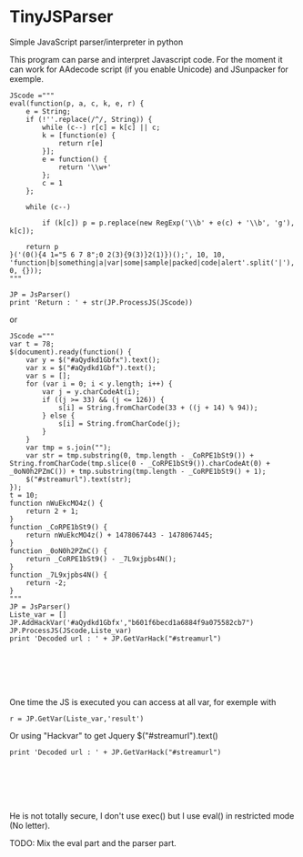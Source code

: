 # TinyJSParser
Simple JavaScript parser/interpreter in python

This program can parse and interpret Javascript code. For the moment it can work for AAdecode script (if you enable Unicode) and JSunpacker for exemple.

```
JScode ="""
eval(function(p, a, c, k, e, r) {
    e = String;
    if (!''.replace(/^/, String)) {
        while (c--) r[c] = k[c] || c;
        k = [function(e) {
            return r[e]
        }];
        e = function() {
            return '\\w+'
        };
        c = 1
    };

    while (c--)

        if (k[c]) p = p.replace(new RegExp('\\b' + e(c) + '\\b', 'g'), k[c]);

    return p
}('(0(){4 1="5 6 7 8";0 2(3){9(3)}2(1)})();', 10, 10, 'function|b|something|a|var|some|sample|packed|code|alert'.split('|'), 0, {}));
"""

JP = JsParser()
print 'Return : ' + str(JP.ProcessJS(JScode))
```

or

```
JScode ="""
var t = 78;
$(document).ready(function() {
    var y = $("#aQydkd1Gbfx").text();
    var x = $("#aQydkd1Gbf").text();
    var s = [];
    for (var i = 0; i < y.length; i++) {
        var j = y.charCodeAt(i);
        if ((j >= 33) && (j <= 126)) {
            s[i] = String.fromCharCode(33 + ((j + 14) % 94));
        } else {
            s[i] = String.fromCharCode(j);
        }
    }
    var tmp = s.join("");
    var str = tmp.substring(0, tmp.length - _CoRPE1bSt9()) + String.fromCharCode(tmp.slice(0 - _CoRPE1bSt9()).charCodeAt(0) + _0oN0h2PZmC()) + tmp.substring(tmp.length - _CoRPE1bSt9() + 1);
    $("#streamurl").text(str);
});
t = 10;
function nWuEkcMO4z() {
    return 2 + 1;
}
function _CoRPE1bSt9() {
    return nWuEkcMO4z() + 1478067443 - 1478067445;
}
function _0oN0h2PZmC() {
    return _CoRPE1bSt9() - _7L9xjpbs4N();
}
function _7L9xjpbs4N() {
    return -2;
}
"""
JP = JsParser()
Liste_var = []
JP.AddHackVar('#aQydkd1Gbfx',"b601f6becd1a6884f9a075582cb7")
JP.ProcessJS(JScode,Liste_var)
print 'Decoded url : ' + JP.GetVarHack("#streamurl")
```
   
<br><br><br><br>
   
One time the JS is executed you can access at all var, for exemple with
```
r = JP.GetVar(Liste_var,'result')
```

Or using "Hackvar" to get Jquery $("#streamurl").text()
```
print 'Decoded url : ' + JP.GetVarHack("#streamurl")
```
   
<br><br><br><br>
   
He is not totally secure, I don't use exec() but I use eval() in restricted mode (No letter).

TODO:
Mix the eval part and the parser part.
